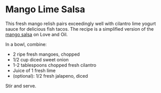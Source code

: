 Mango Lime Salsa
======================

This fresh mango relish pairs exceedingly well with cilantro lime yogurt sauce for delicious fish tacos. The recipe is a simplified version of the [mango salsa](http://www.loveandoliveoil.com/2008/04/fish-tacos-with-mango-salsa.html) on Love and Oil.

In a bowl, combine:
* 2 ripe fresh mangoes, chopped 
* 1/2 cup diced sweet onion
* 1-2 tablespoons chopped fresh cilantro
* Juice of 1 fresh lime
* (optional): 1/2 fresh jalapeno, diced

Stir and serve.
